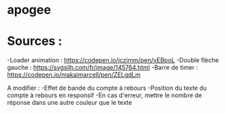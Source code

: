 # apogee

# Sources :

-Loader animation : https://codepen.io/jczimm/pen/vEBpoL
-Double flèche gauche : https://svgsilh.com/fr/image/145764.html
-Barre de timer : https://codepen.io/makaimarcell/pen/ZELgdLm

A modifier :
-Effet de bande du compte à rebours
-Position du texte du compte à rebours en responsif
-En cas d'erreur, mettre le nombre de réponse dans une autre couleur que le texte
